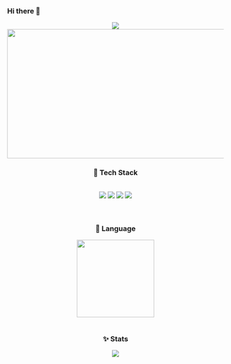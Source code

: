 ### Hi there 👋

<div align="center">    
    <img src="https://capsule-render.vercel.app/api?type=waving&color=auto&height=200&section=header&text=gitseoyeon🫧&fontSize=90" />
  <a href="https://github.com/devxb/gitanimals">
    <img
      src="https://render.gitanimals.org/farms/gitseoyeon"
      width="600"
      height="300"
    />
  </a>
</div>

<div align="center"><h3>📌 Tech Stack</h3> </div>
<br>
<div align="center">
  <img src = "https://img.shields.io/badge/Java-007396.svg?&style=for-the-badge&logo=Java&logoColor=white" />
  <img src = "https://img.shields.io/badge/Spring-6DB33F.svg?&style=for-the-badge&logo=Spring&logoColor=white" />
  <img src = "https://img.shields.io/badge/MySQL-4479A1.svg?&style=for-the-badge&logo=MySQL&logoColor=white" />
  <img src = "https://img.shields.io/badge/AWS-232F3E.svg?&style=for-the-badge&logo=AmazonAWS&logoColor=white" />
</div>

<br>

<br>
<div align="center">
  <div align="center"><h3>📝 Language</h3></div>
  <a href="https://github.com/gitseoyeon"><img align="center" style="height:180px" src="https://github-readme-stats.vercel.app/api/top-langs/?username=gitseoyeon&layout=compact&theme=nord&hide_border=true" /></a>
</div>

<br>
<div align="center"><h3>✨ Stats</h3></div>
<p align="center">
  <img src="https://github-readme-stats.vercel.app/api?username=gitseoyeon&show_icons=true&theme=dracula">
</p>





<!--
**gitseoyeon/gitseoyeon** is a ✨ _special_ ✨ repository because its `README.md` (this file) appears on your GitHub profile.

Here are some ideas to get you started:

- 🔭 I’m currently working on ...
- 🌱 I’m currently learning ...
- 👯 I’m looking to collaborate on ...
- 🤔 I’m looking for help with ...
- 💬 Ask me about ...
- 📫 How to reach me: ...
- 😄 Pronouns: ...
- ⚡ Fun fact: ...
-->
